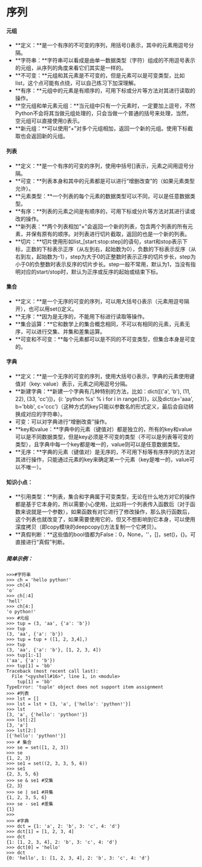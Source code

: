 # 序列

#### 元组

* **定义：**是一个有序的不可变的序列，用括号\(\)表示，其中的元素用逗号分隔。
* **字符串：**字符串可以看成是由单一数据类型（字符）组成的不用逗号表示的元组，从序列的角度来看它们其实是一样的。
* **不可变：**元组和其元素是不可变的，但是元素可以是可变类型，比如list，这个点可能有点绕，可以自己练习下加深理解。
* **有序：**元组中的元素是有顺序的，可用下标或分片等方法对其进行读取的操作。
* **空元组和单元素元组：**当元组中只有一个元素时，一定要加上逗号，不然Python不会将其当做元组处理的，只会当做一个普通的括号来处理，当然，空元组可以直接使用\(\)表示。
* **新元组：**可以使用“+”对多个元组相加，返回一个新的元组。使用下标截取也会返回新的元组。

#### 列表

* **定义：**是一个有序的可变的序列，使用中括号\[\]表示，元素之间用逗号分隔。
* **可变：**列表本身和其中的元素都是可以进行“增删改查”的（如果元素类型允许）。
* **元素类型：**一个列表的每个元素的数据类型可以不同，可以是任意数据类型。
* **有序：**列表的元素之间是有顺序的，可用下标或分片等方法对其进行读或改的操作。
* **新列表：**两个列表相加“+”会返回一个新的列表，包含两个列表的所有元素，并保有原有的顺序。对列表进行切片截取，返回的也是一个新的列表。
* **切片：**切片使用形如list\_\[start:stop:step\]的语句，start和stop表示下标，正数的下标表示正序（从左到右，起始数为0），负数的下标表示反序（从右到左，起始数为-1），step为大于0的正整数时表示正序的切片步长，step为小于0的负整数时表示反序的切片步长。step一般不常用，默认为1，当没有指明对应的start/stop时，默认为正序或反序的起始或结束下标。

#### 集合

* **定义：**是一个无序的可变的序列，可以用大括号{}表示（元素用逗号隔开），也可以用set\(\)定义。
* **无序：**因为是无序的，不能用下标进行读取等操作。
* **集合运算：**它和数学上的集合概念相同，不可以有相同的元素，元素无序，可以进行交集、并集和差集运算。
* **可变和不可变：**每个元素都可以是不同的不可变类型，但集合本身是可变的。

#### 字典

* **定义：**是一个无序的可变的序列，使用大括号{}表示，字典的元素使用键值对（key: value）表示，元素之间用逗号分隔。
* **新建字典：**新建一个字典有几种特别的方法，比如：dict\(\[\('a', 'b'\), \(11, 22\), \(33, 'cc'\)\]\)，{i: 'python %s' % i for i in range\(3\)}，以及dict\(a='aaa', b='bbb', c='ccc'\)（这种方式的key只能以参数名的形式定义，最后会自动转换成对应的字符串）。
* 可变：可以对字典进行“增删改查”操作。
* **key和value：**字典中的元素（键值对）都是独立的，所有的key和value可以是不同数据类型，但是key必须是不可变的类型（不可以是列表等可变的类型），且字典中每一个key都是唯一的，value则可以是任意数据类型。
* **无序：**字典的元素（键值对）是无序的，不可用下标等有序序列的方法对其进行操作，只能通过元素的key来确定某一个元素（key是唯一的，value可以不唯一）。

#### 知识小点：

* **引用类型：**列表，集合和字典属于可变类型，无论在什么地方对它的操作都是基于它本身的，所以需要小心使用，比如将一个列表传入函数后（对于函数来说就是一个参数），如果函数有对它进行了修改操作，那么执行函数后，这个列表也就改变了，如果需要使用它的，但又不想影响到它本身，可以使用深度拷贝（即copy模块的deepcopy\(\)方法复制一个它拷贝）。
* **真假判断：**这些值的bool值都为False：0，None，''，\[\]，set\(\)，{}。可直接进行“真假”判断。

##### 

##### 简单示例：

```
>>>#字符串
>>> ch = 'hello python!'
>>> ch[4]
'o'
>>> ch[:4]
'hell'
>>> ch[4:]
'o python!'
>>> #元组
>>> tup = (3, 'aa', {'a': 'b'})
>>> tup
(3, 'aa', {'a': 'b'})
>>> tup = tup + ([1, 2, 3,4],)
>>> tup
(3, 'aa', {'a': 'b'}, [1, 2, 3, 4])
>>> tup[1:-1]
('aa', {'a': 'b'})
>>> tup[1] = 'bb'
Traceback (most recent call last):
  File "<pyshell#16>", line 1, in <module>
    tup[1] = 'bb'
TypeError: 'tuple' object does not support item assignment
>>> #列表
>>> lst = []
>>> lst = lst + [3, 'a', {'hello': 'python!'}]
>>> lst
[3, 'a', {'hello': 'python!'}]
>>> lst[:2]
[3, 'a']
>>> lst[2:]
[{'hello': 'python!'}]
>>> # 集合
>>> se = set([1, 2, 3])
>>> se
{1, 2, 3}
>>> se1 = set((2, 3, 3, 5, 6))
>>> se1
{2, 3, 5, 6}
>>> se & se1 #交集
{2, 3}
>>> se | se1 #并集
{1, 2, 3, 5, 6}
>>> se - se1 #差集
{1}
>>>
>>> #字典
>>> dct = {1: 'a', 2: 'b', 3: 'c', 4: 'd'}
>>> dct[1] = [1, 2, 3, 4]
>>> dct
{1: [1, 2, 3, 4], 2: 'b', 3: 'c', 4: 'd'}
>>> dct[0] = 'hello'
>>> dct
{0: 'hello', 1: [1, 2, 3, 4], 2: 'b', 3: 'c', 4: 'd'}
```



